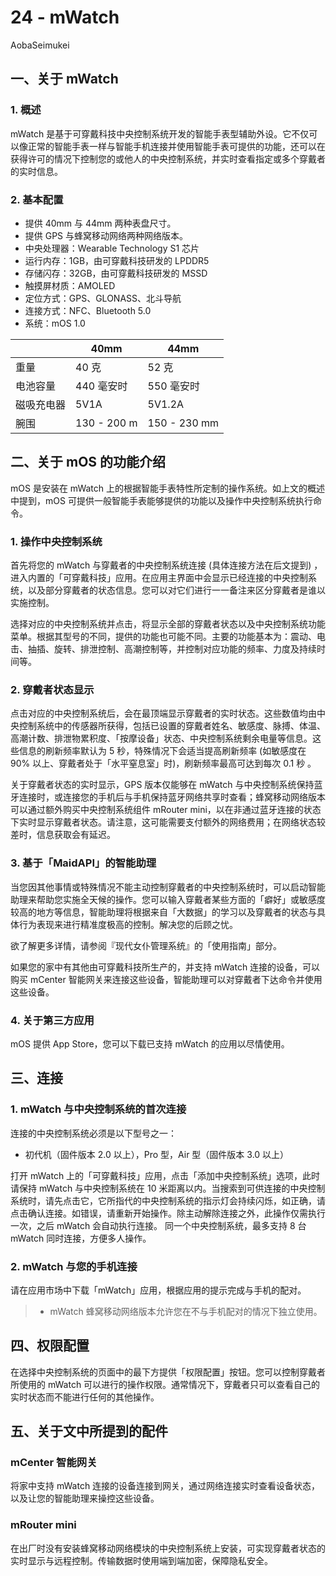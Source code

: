 # 24 - mWatch
AobaSeimukei

## 一、关于 mWatch
### 1. 概述
mWatch 是基于可穿戴科技中央控制系统开发的智能手表型辅助外设。它不仅可以像正常的智能手表一样与智能手机连接并使用智能手表可提供的功能，还可以在获得许可的情况下控制您的或他人的中央控制系统，并实时查看指定或多个穿戴者的实时信息。
 
### 2. 基本配置
- 提供 40mm 与 44mm 两种表盘尺寸。
- 提供 GPS 与蜂窝移动网络两种网络版本。
- 中央处理器：Wearable Technology S1 芯片
- 运行内存：1GB，由可穿戴科技研发的 LPDDR5
- 存储闪存：32GB，由可穿戴科技研发的 MSSD
- 触摸屏材质：AMOLED
- 定位方式：GPS、GLONASS、北斗导航
- 连接方式：NFC、Bluetooth 5.0
- 系统：mOS 1.0

|           | 40mm       | 44mm          |
|-----------|------------|---------------|
| 重量      | 40 克       |  52 克        |
| 电池容量   | 440 毫安时  |  550 毫安时   |
| 磁吸充电器 | 5V1A        |  5V1.2A      |
| 腕围      | 130 - 200 m |  150 - 230 mm |

## 二、关于 mOS 的功能介绍
mOS 是安装在 mWatch 上的根据智能手表特性所定制的操作系统。如上文的概述中提到，mOS 可提供一般智能手表能够提供的功能以及操作中央控制系统执行命令。

### 1. 操作中央控制系统
首先将您的 mWatch 与穿戴者的中央控制系统连接 (具体连接方法在后文提到) ，进入内置的「可穿戴科技」应用。在应用主界面中会显示已经连接的中央控制系统，以及部分穿戴者的状态信息。您可以对它们进行一一备注来区分穿戴者是谁以实施控制。

选择对应的中央控制系统并点击，将显示全部的穿戴者状态以及中央控制系统功能菜单。根据其型号的不同，提供的功能也可能不同。主要的功能基本为：震动、电击、抽插、旋转、排泄控制、高潮控制等，并控制对应功能的频率、力度及持续时间等。

### 2. 穿戴者状态显示
点击对应的中央控制系统后，会在最顶端显示穿戴者的实时状态。这些数值均由中央控制系统中的传感器所获得，包括已设置的穿戴者姓名、敏感度、脉搏、体温、高潮计数、排泄物累积度、「按摩设备」状态、中央控制系统剩余电量等信息。这些信息的刷新频率默认为 5 秒，特殊情况下会适当提高刷新频率 (如敏感度在 90% 以上、穿戴者处于「水平窒息室」时)，刷新频率最高可达到每次 0.1 秒 。

关于穿戴者状态的实时显示，GPS 版本仅能够在 mWatch 与中央控制系统保持蓝牙连接时，或连接您的手机后与手机保持蓝牙网络共享时查看；蜂窝移动网络版本可以通过额外购买中央控制系统组件 mRouter mini，以在非通过蓝牙连接的状态下实时显示穿戴者状态。请注意，这可能需要支付额外的网络费用；在网络状态较差时，信息获取会有延迟。

### 3. 基于「MaidAPI」的智能助理
当您因其他事情或特殊情况不能主动控制穿戴者的中央控制系统时，可以启动智能助理来帮助您实施全天候的操作。您可以输入穿戴者某些方面的「癖好」或敏感度较高的地方等信息，智能助理将根据来自「大数据」的学习以及穿戴者的状态与具体行为表现来进行精准度极高的控制。解决您的后顾之忧。

欲了解更多详情，请参阅『现代女仆管理系统』的「使用指南」部分。

如果您的家中有其他由可穿戴科技所生产的，并支持 mWatch 连接的设备，可以购买 mCenter 智能网关来连接这些设备，智能助理可以对穿戴者下达命令并使用这些设备。

### 4. 关于第三方应用
mOS 提供 App Store，您可以下载已支持 mWatch 的应用以尽情使用。

## 三、连接
### 1. mWatch 与中央控制系统的首次连接
连接的中央控制系统必须是以下型号之一：
- 初代机（固件版本 2.0 以上），Pro 型，Air 型（固件版本 3.0 以上）

打开 mWatch 上的「可穿戴科技」应用，点击「添加中央控制系统」选项，此时请保持 mWatch 与中央控制系统在 10 米距离以内。当搜索到可供连接的中央控制系统时，请先点击它，它所指代的中央控制系统的指示灯会持续闪烁，如正确，请点击确认连接。如错误，请重新开始操作。除主动解除连接之外，此操作仅需执行一次，之后 mWatch 会自动执行连接。
同一个中央控制系统，最多支持 8 台 mWatch 同时连接，方便多人操作。

### 2. mWatch 与您的手机连接
请在应用市场中下载「mWatch」应用，根据应用的提示完成与手机的配对。
> * mWatch 蜂窝移动网络版本允许您在不与手机配对的情况下独立使用。

## 四、权限配置
在选择中央控制系统的页面中的最下方提供「权限配置」按钮。您可以控制穿戴者所使用的 mWatch 可以进行的操作权限。通常情况下，穿戴者只可以查看自己的实时状态而不能进行任何的其他操作。

## 五、关于文中所提到的配件
### mCenter 智能网关
将家中支持 mWatch 连接的设备连接到网关，通过网络连接实时查看设备状态，以及让您的智能助理来操控这些设备。

### mRouter mini
在出厂时没有安装蜂窝移动网络模块的中央控制系统上安装，可实现穿戴者状态的实时显示与远程控制。传输数据时使用端到端加密，保障隐私安全。
